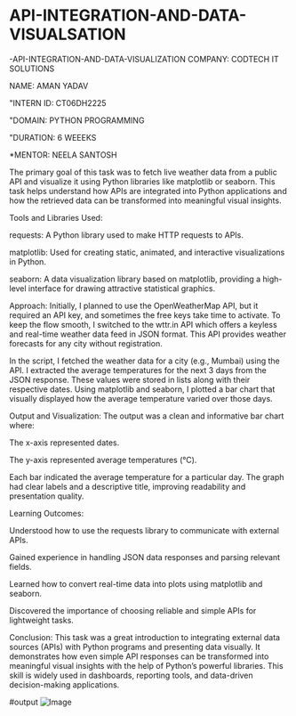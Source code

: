 # API-INTEGRATION-AND-DATA-VISUALSATION
-API-INTEGRATION-AND-DATA-VISUALIZATION
COMPANY: CODTECH IT SOLUTIONS

NAME: AMAN YADAV

"INTERN ID: CT06DH2225

"DOMAIN: PYTHON PROGRAMMING

"DURATION: 6 WEEEKS

*MENTOR: NEELA SANTOSH

The primary goal of this task was to fetch live weather data from a public API and visualize it using Python libraries like matplotlib or seaborn. This task helps understand how APIs are integrated into Python applications and how the retrieved data can be transformed into meaningful visual insights.

Tools and Libraries Used:

requests: A Python library used to make HTTP requests to APIs.

matplotlib: Used for creating static, animated, and interactive visualizations in Python.

seaborn: A data visualization library based on matplotlib, providing a high-level interface for drawing attractive statistical graphics.

Approach: Initially, I planned to use the OpenWeatherMap API, but it required an API key, and sometimes the free keys take time to activate. To keep the flow smooth, I switched to the wttr.in API which offers a keyless and real-time weather data feed in JSON format. This API provides weather forecasts for any city without registration.

In the script, I fetched the weather data for a city (e.g., Mumbai) using the API. I extracted the average temperatures for the next 3 days from the JSON response. These values were stored in lists along with their respective dates. Using matplotlib and seaborn, I plotted a bar chart that visually displayed how the average temperature varied over those days.

Output and Visualization: The output was a clean and informative bar chart where:

The x-axis represented dates.

The y-axis represented average temperatures (°C).

Each bar indicated the average temperature for a particular day. The graph had clear labels and a descriptive title, improving readability and presentation quality.

Learning Outcomes:

Understood how to use the requests library to communicate with external APIs.

Gained experience in handling JSON data responses and parsing relevant fields.

Learned how to convert real-time data into plots using matplotlib and seaborn.

Discovered the importance of choosing reliable and simple APIs for lightweight tasks.

Conclusion: This task was a great introduction to integrating external data sources (APIs) with Python programs and presenting data visually. It demonstrates how even simple API responses can be transformed into meaningful visual insights with the help of Python’s powerful libraries. This skill is widely used in dashboards, reporting tools, and data-driven decision-making applications.

#output 
![Image](https://github.com/user-attachments/assets/da93bca2-ef3e-4e93-915d-a39bbbe7c518)
